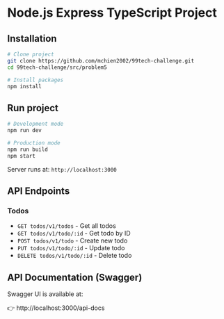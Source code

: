 # Node.js Express TypeScript Project

## Installation

```bash
# Clone project
git clone https://github.com/mchien2002/99tech-challenge.git
cd 99tech-challenge/src/problem5

# Install packages
npm install
```

## Run project

```bash
# Development mode
npm run dev

# Production mode
npm run build
npm start
```

Server runs at: `http://localhost:3000`

## API Endpoints

### Todos

- `GET todos/v1/todos` - Get all todos
- `GET todos/v1/todo/:id` - Get todo by ID
- `POST todos/v1/todo` - Create new todo
- `PUT todos/v1/todo/:id` - Update todo
- `DELETE todos/v1/todo/:id` - Delete todo

## API Documentation (Swagger)

Swagger UI is available at:

👉 http://localhost:3000/api-docs